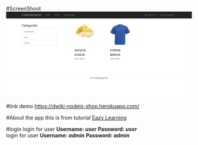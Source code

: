 #ScreenShoot
<img src="Screenshot_1.jpg" />

#link demo
https://dwiki-nodejs-shop.herokuapp.com/

#About the app
this is from tutorial <a href="https://www.youtube.com/playlist?list=PL78sHffDjI75uMmHCqxil_YROcHl5ONNj" target="_blank">Eazy Learning</a>

#login
login for user <b>Username: <i>user</i></b> <b>Password: <i>user</i></b> <br />
login for user <b>Username: <i>admin</i></b> <b>Password: <i>admin</i></b>
